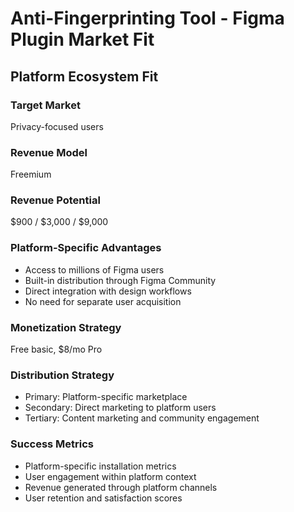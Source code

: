 # Anti-Fingerprinting Tool - Figma Plugin Market Fit

## Platform Ecosystem Fit

### Target Market
Privacy-focused users

### Revenue Model
Freemium

### Revenue Potential
$900 / $3,000 / $9,000

### Platform-Specific Advantages
- Access to millions of Figma users
- Built-in distribution through Figma Community
- Direct integration with design workflows
- No need for separate user acquisition

### Monetization Strategy
Free basic, $8/mo Pro

### Distribution Strategy
- Primary: Platform-specific marketplace
- Secondary: Direct marketing to platform users
- Tertiary: Content marketing and community engagement

### Success Metrics
- Platform-specific installation metrics
- User engagement within platform context
- Revenue generated through platform channels
- User retention and satisfaction scores
